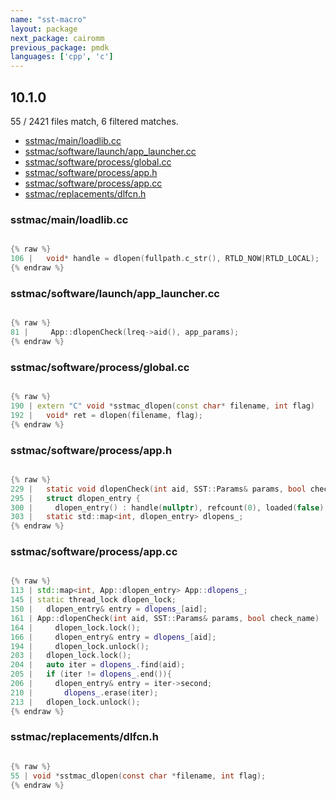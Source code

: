 ```yaml
---
name: "sst-macro"
layout: package
next_package: cairomm
previous_package: pmdk
languages: ['cpp', 'c']
---
```

## 10.1.0
55 / 2421 files match, 6 filtered matches.

 - [sstmac/main/loadlib.cc](#sstmacmainloadlibcc)
 - [sstmac/software/launch/app_launcher.cc](#sstmacsoftwarelaunchapp_launchercc)
 - [sstmac/software/process/global.cc](#sstmacsoftwareprocessglobalcc)
 - [sstmac/software/process/app.h](#sstmacsoftwareprocessapph)
 - [sstmac/software/process/app.cc](#sstmacsoftwareprocessappcc)
 - [sstmac/replacements/dlfcn.h](#sstmacreplacementsdlfcnh)

### sstmac/main/loadlib.cc

```cpp

{% raw %}
106 |   void* handle = dlopen(fullpath.c_str(), RTLD_NOW|RTLD_LOCAL);
{% endraw %}

```
### sstmac/software/launch/app_launcher.cc

```cpp

{% raw %}
81 |     App::dlopenCheck(lreq->aid(), app_params);
{% endraw %}

```
### sstmac/software/process/global.cc

```cpp

{% raw %}
190 | extern "C" void *sstmac_dlopen(const char* filename, int flag)
192 |   void* ret = dlopen(filename, flag);
{% endraw %}

```
### sstmac/software/process/app.h

```c

{% raw %}
229 |   static void dlopenCheck(int aid, SST::Params& params, bool check_name = true);
295 |   struct dlopen_entry {
300 |     dlopen_entry() : handle(nullptr), refcount(0), loaded(false) {}
303 |   static std::map<int, dlopen_entry> dlopens_;
{% endraw %}

```
### sstmac/software/process/app.cc

```cpp

{% raw %}
113 | std::map<int, App::dlopen_entry> App::dlopens_;
145 | static thread_lock dlopen_lock;
150 |   dlopen_entry& entry = dlopens_[aid];
161 | App::dlopenCheck(int aid, SST::Params& params, bool check_name)
164 |     dlopen_lock.lock();
166 |     dlopen_entry& entry = dlopens_[aid];
194 |     dlopen_lock.unlock();
203 |   dlopen_lock.lock();
204 |   auto iter = dlopens_.find(aid);
205 |   if (iter != dlopens_.end()){
206 |     dlopen_entry& entry = iter->second;
210 |       dlopens_.erase(iter);
213 |   dlopen_lock.unlock();
{% endraw %}

```
### sstmac/replacements/dlfcn.h

```c

{% raw %}
55 | void *sstmac_dlopen(const char *filename, int flag);
{% endraw %}

```